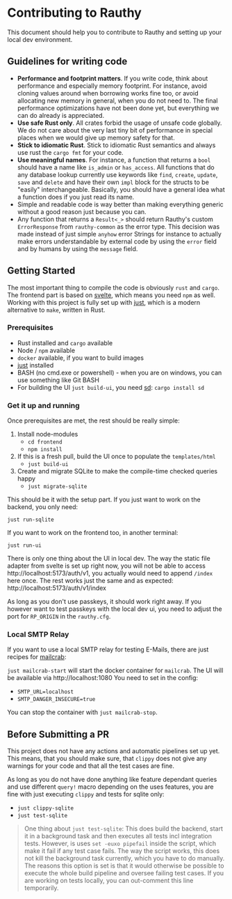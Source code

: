 # Contributing to Rauthy

This document should help you to contribute to Rauthy and setting up your local dev environment.

## Guidelines for writing code

- **Performance and footprint matters**. If you write code, think about performance and especially memory footprint.
For instance, avoid cloning values around when borrowing works fine too, or avoid allocating new memory in general,
when you do not need to. The final performance optimizations have not been done yet, but everything we can do already
is appreciated.
- **Use safe Rust only**. All crates forbid the usage of unsafe code globally. We do not care about the very last tiny
bit of performance in special places when we would give up memory safety for that.
- **Stick to idiomatic Rust**. Stick to idiomatic Rust semantics and always use rust the `cargo fmt` for your code.
- **Use meaningful names**. For instance, a function that returns a `bool` should have a name like `is_admin` or
`has_access`. All functions that do any database lookup currently use keywords like `find`, `create`, `update`, `save`
and `delete` and have their own `impl` block for the structs to be "easily" interchangeable. Basically, you should have
a general idea what a function does if you just read its name.
- Simple and readable code is way better than making everything generic without a good reason just because you can.
- Any function that returns a `Result<_>` should return Rauthy's custom `ErrorResponse` from `rauthy-common` as the
error type. This decision was made instead of just simple `anyhow` error Strings for instance to actually make
errors understandable by external code by using the `error` field and by humans by using the `message` field.

## Getting Started

The most important thing to compile the code is obviously `rust` and `cargo`. The frontend part is based on
[svelte](https://svelte.dev/), which means you need `npm` as well. Working with this project is fully set up with
[just](https://github.com/casey/just), which is a modern alternative to `make`, written in Rust.

### Prerequisites 

- Rust installed and `cargo` available
- Node / `npm` available
- `docker` available, if you want to build images
- [just](https://github.com/casey/just) installed
- BASH (no cmd.exe or powershell) - when you are on windows, you can use something like Git BASH
- For building the UI `just build-ui`, you need [sd](https://crates.io/crates/sd): `cargo install sd`

### Get it up and running

Once prerequisites are met, the rest should be really simple:

1. Install node-modules
    - `cd frontend`
    - `npm install`
2. If this is a fresh pull, build the UI once to populate the `templates/html`
    - `just build-ui`
3. Create and migrate SQLite to make the compile-time checked queries happy
    - `just migrate-sqlite`

This should be it with the setup part. If you just want to work on the backend, you only need:

`just run-sqlite`

If you want to work on the frontend too, in another terminal:

`just run-ui`

There is only one thing about the UI in local dev. The way the static file adapter from svelte is set up right now,
you will not be able to access http://localhost:5173/auth/v1, you actually would need to append `/index` here once.
The rest works just the same and as expected: http://localhost:5173/auth/v1/index

As long as you don't use passkeys, it should work right away. If you however want to test passkeys with the local
dev ui, you need to adjust the port for `RP_ORIGIN` in the `rauthy.cfg`.

### Local SMTP Relay

If you want to use a local SMTP relay for testing E-Mails, there are just recipes for [mailcrab](https://github.com/tweedegolf/mailcrab/):

`just mailcrab-start` will start the docker container for `mailcrab`. The UI will be available via http://localhost:1080
You need to set in the config:
- `SMTP_URL=localhost`
- `SMTP_DANGER_INSECURE=true`

You can stop the container with `just mailcrab-stop`.

## Before Submitting a PR

This project does not have any actions and automatic pipelines set up yet.  
This means, that you should make sure, that `clippy` does not give any warnings for your code and that all the test 
cases are fine.

As long as you do not have done anything like feature dependant queries and use different `query!` macro depending
on the uses features, you are fine with just executing `clippy` and tests for sqlite only:

- `just clippy-sqlite`
- `just test-sqlite`

> One thing about `just test-sqlite`: This does build the backend, start it in a background task and then executes
> all tests incl integration tests. However, is uses `set -euxo pipefail` inside the script, which make it fail if
> any test case fails. The way the script works, this does not kill the background task currently, which you have to do
> manually. The reasons this option is set is that it would otherwise be possible to execute the whole build pipeline
> and oversee failing test cases. If you are working on tests locally, you can out-comment this line temporarily.

